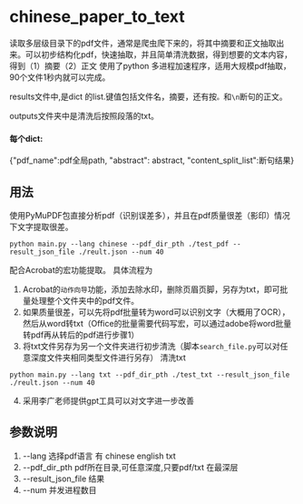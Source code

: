 # chinese_paper_to_text
读取多层级目录下的pdf文件，通常是爬虫爬下来的，将其中摘要和正文抽取出来。可以初步结构化pdf，快速抽取，并且简单清洗数据，得到想要的文本内容，得到（1）摘要（2）正文
使用了python 多进程加速程序，适用大规模pdf抽取，90个文件1秒内就可以完成。 

results文件中,是dict 的list.键值包括文件名，摘要，还有按`。`和`\n`断句的正文。

outputs文件夹中是清洗后按照段落的txt。

#### 每个dict:
 {"pdf_name":pdf全局path, "abstract": abstract, "content_split_list":断句结果}

## 用法

使用PyMuPDF包直接分析pdf（识别误差多），并且在pdf质量很差（影印）情况下文字提取很差。
```Python3
python main.py --lang chinese --pdf_dir_pth ./test_pdf --result_json_file ./reult.json --num 40
```
配合Acrobat的宏功能提取。
具体流程为

1. Acrobat的``动作向导``功能，添加去除水印，删除页眉页脚，另存为txt，即可批量处理整个文件夹中的pdf文件。
2. 如果质量很差，可以先将pdf批量转为word可以识别文字（大概用了OCR），然后从word转txt（Office的批量需要代码写宏，可以通过adobe将word批量转pdf再从转后的pdf进行步骤1）
3. 将txt文件另存为另一个文件夹进行初步清洗（脚本``search_file.py``可以对任意深度文件夹相同类型文件进行另存）
清洗txt
```Python3、
python main.py --lang txt --pdf_dir_pth ./test_txt --result_json_file ./reult.json --num 40
```
4. 采用李广老师提供gpt工具可以对文字进一步改善


## 参数说明
1. --lang 选择pdf语言 有 chinese english txt 
2. --pdf_dir_pth  pdf所在目录,可任意深度,只要pdf/txt 在最深层
3. --result_json_file 结果
4. --num 并发进程数目
